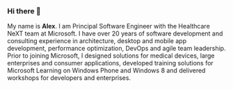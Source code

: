 ### Hi there 👋

My name is **Alex**. I am Principal Software Engineer with the Healthcare NeXT team at Microsoft.
I have over 20 years of software development and consulting experience in architecture, desktop and mobile app development, performance optimization, DevOps and agile team leadership.
Prior to joining Microsoft, I designed solutions for medical devices, large enterprises and consumer applications, developed training solutions for Microsoft Learning on Windows Phone and Windows 8 and delivered workshops for developers and enterprises.

<!--
**alexgolesh/alexgolesh** is a ✨ _special_ ✨ repository because its `README.md` (this file) appears on your GitHub profile.

Here are some ideas to get you started:

- 🔭 I’m currently working on ...
- 🌱 I’m currently learning ...
- 👯 I’m looking to collaborate on ...
- 🤔 I’m looking for help with ...
- 💬 Ask me about ...
- 📫 How to reach me: ...
- 😄 Pronouns: ...
- ⚡ Fun fact: ...
-->
